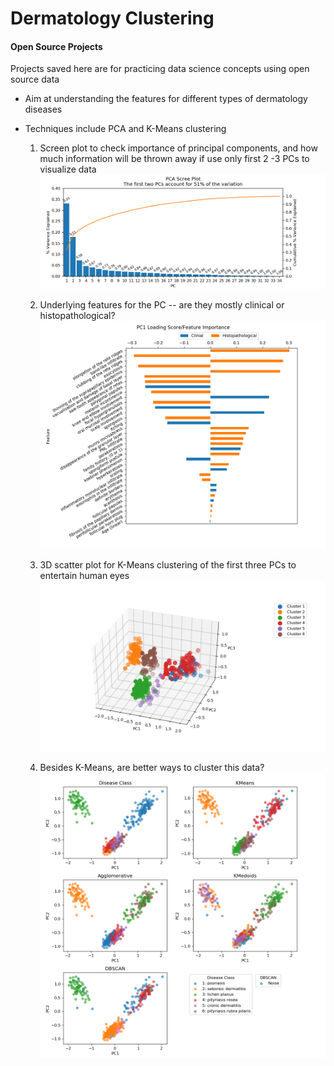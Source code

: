 # Dermatology Clustering

#### Open Source Projects

Projects saved here are for practicing data science concepts using open source data
- Aim at understanding the features for different types of dermatology diseases

- Techniques include PCA and K-Means clustering

  1. Screen plot to check importance of principal components, and how much information will be thrown away if use only first 2 -3 PCs to visualize data ![Scree](https://github.com/tuttoaposto/OpenSource/blob/master/Derm_Clustering/Derm_ScreePlot.png)

  2. Underlying features for the PC -- are they mostly clinical or histopathological? ![Features](https://github.com/tuttoaposto/OpenSource/blob/master/Derm_Clustering/Derm_PC1_Features.png)

  3. 3D scatter plot for K-Means clustering of the first three PCs to entertain human eyes ![3d](https://github.com/tuttoaposto/OpenSource/blob/master/Derm_Clustering/Derm_3D_KMeans.png)

  4. Besides K-Means, are better ways to cluster this data? ![compare clustering](https://github.com/tuttoaposto/OpenSource/blob/master/Derm_Clustering/Derm_Compare_Clustering.png)